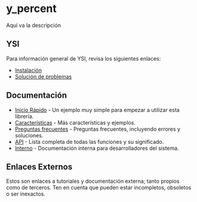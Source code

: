 # y_percent

Aquí va la descripción

## YSI

Para información general de YSI, revisa los siguientes enlaces:

* [Instalación](../instalacion.md)
* [Solución de problemas](../solucion-problemas.md)

## Documentación

* [Inicio Rápido](y_percent/inicio-rapido.md) - Un ejemplo muy simple para empezar a utilizar esta librería.
* [Características](y_percent/caracteristicas.md) - Más características y ejemplos.
* [Preguntas frecuentes](y_percent/preguntas-frecuentes.md) - Preguntas frecuentes, incluyendo errores y soluciones.
* [API](y_percent/api.md) - Lista completa de todas las funciones y su significado.
* [Interno](y_percent/interno.md) - Documentación interna para desarrolladores del sistema.

## Enlaces Externos

Estos son enlaces a tutoriales y documentación externa; tanto propios como de terceros. Ten en cuenta que pueden estar incompletos, obsoletos o ser inexactos.
